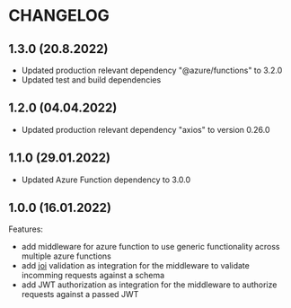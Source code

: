 # CHANGELOG

## 1.3.0 (20.8.2022)

- Updated production relevant dependency "@azure/functions" to 3.2.0
- Updated test and build dependencies

## 1.2.0 (04.04.2022)

- Updated production relevant dependency "axios" to version 0.26.0

## 1.1.0 (29.01.2022)

- Updated Azure Function dependency to 3.0.0

## 1.0.0 (16.01.2022)

Features:

  - add middleware for azure function to use generic functionality across multiple azure functions
  - add [joi](https://github.com/sideway/joi) validation as integration for the middleware to validate incomming requests against a schema
  - add JWT authorization as integration for the middleware to authorize requests against a passed JWT
